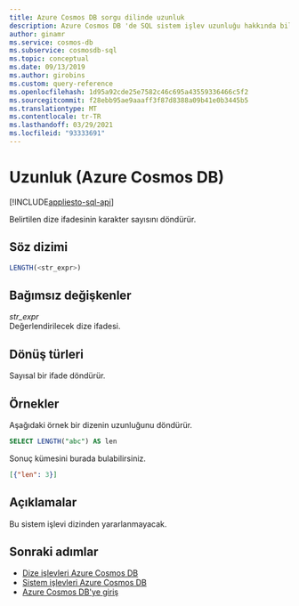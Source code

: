 ```yaml
---
title: Azure Cosmos DB sorgu dilinde uzunluk
description: Azure Cosmos DB 'de SQL sistem işlev uzunluğu hakkında bilgi edinin.
author: ginamr
ms.service: cosmos-db
ms.subservice: cosmosdb-sql
ms.topic: conceptual
ms.date: 09/13/2019
ms.author: girobins
ms.custom: query-reference
ms.openlocfilehash: 1d95a92cde25e7582c46c695a43559336466c5f2
ms.sourcegitcommit: f28ebb95ae9aaaff3f87d8388a09b41e0b3445b5
ms.translationtype: MT
ms.contentlocale: tr-TR
ms.lasthandoff: 03/29/2021
ms.locfileid: "93333691"
---
```

# <a name="length-azure-cosmos-db"></a>Uzunluk (Azure Cosmos DB)
[!INCLUDE[appliesto-sql-api](includes/appliesto-sql-api.md)]

 Belirtilen dize ifadesinin karakter sayısını döndürür.  
  
## <a name="syntax"></a>Söz dizimi
  
```sql
LENGTH(<str_expr>)  
```  
  
## <a name="arguments"></a>Bağımsız değişkenler
  
*str_expr*  
   Değerlendirilecek dize ifadesi.  
  
## <a name="return-types"></a>Dönüş türleri
  
  Sayısal bir ifade döndürür.  
  
## <a name="examples"></a>Örnekler
  
  Aşağıdaki örnek bir dizenin uzunluğunu döndürür.  
  
```sql
SELECT LENGTH("abc") AS len 
```  
  
 Sonuç kümesini burada bulabilirsiniz.  
  
```json
[{"len": 3}]  
```  

## <a name="remarks"></a>Açıklamalar

Bu sistem işlevi dizinden yararlanmayacak.

## <a name="next-steps"></a>Sonraki adımlar

- [Dize işlevleri Azure Cosmos DB](sql-query-string-functions.md)
- [Sistem işlevleri Azure Cosmos DB](sql-query-system-functions.md)
- [Azure Cosmos DB'ye giriş](introduction.md)
